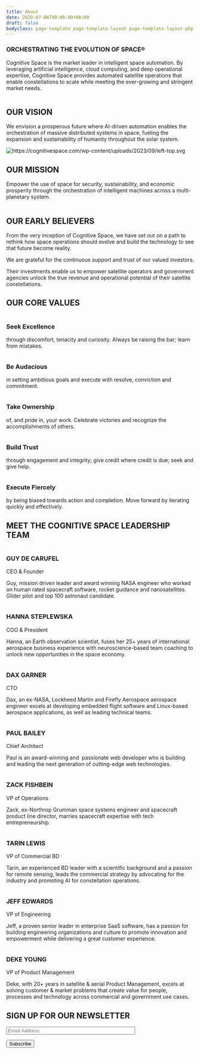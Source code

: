 ```yaml
---
title: About
date: 2020-07-06T00:00:00+08:00
draft: false
bodyclass: page-template page-template-layout page-template-layout-php page page-id-356
---
```


<article id="post-356" class="post-356 page type-page status-publish hentry">


  <div class="entry-content">





<!-- banner start  -->
<section id="iframe_block_58c678630ead1c2a0442068dc850c738" class="york-hero-banner product-banner blog-banner"  style="background-image: url('/wp-content/uploads/2023/09/about-bg-1.png')" >
  <div class="container h-100">
    <div class="row h-100 align-items-center text-center justify-content-center">
      <div class="col-lg-10 col-md-12 col-sm-12">
                  <h1 class="wow">ORCHESTRATING THE EVOLUTION OF SPACE®</h1>
                <p class="paragraph wow">
          Cognitive Space is the market leader in intelligent space automation. By leveraging artificial intelligence, cloud computing, and deep operational expertise, Cognitive Space provides automated satellite operations that enable constellations to scale while meeting the ever-growing and stringent market needs.        </p>
              </div>
    </div>
  </div>
</section>
<!-- banner end  -->


<!-- vision mission section start-->
<section class="vision-mission">
      <img decoding="async" src="/wp-content/uploads/2023/09/vision-pattern.png" class="right-top" alt="" title="vision-pattern" />
      <div class="container">
    <div class="row">
      <div class="col-md-6 content-box order-md-2 order-1">
        <div class="align-center">
          <div>
                        <h2 class="title text-start wow animated fadeInUp">
              OUR VISION            </h2>
                                    <p class="paragraph my_30 wow animated fadeInUp delay2">
              We envision a prosperous future where AI-driven automation enables the orchestration of massive distributed systems in space, fueling the expansion and sustainability of humanity throughout the solar system.            </p>
                      </div>
        </div>
      </div>
            <div class="col-md-6 order-md-1 order-2">
        <div class="align-center">
          <img decoding="async" src="/wp-content/uploads/2023/09/vision.png" class="w-100" alt="" title="vision" />
        </div>
      </div>
          </div>
  </div>
  </section>


<section class="vision-mission">
      <img decoding="async" src="/wp-content/uploads/2023/09/left-top.svg" class="left-top" alt="https://cognitivespace.com/wp-content/uploads/2023/09/left-top.svg" title="https://cognitivespace.com/wp-content/uploads/2023/09/left-top.svg" />
      <div class="container">
    <div class="row">
      <div class="col-md-6 content-box">
        <div class="align-center">
          <div>
                        <h2 class="title text-start wow animated fadeInUp">
              OUR MISSION            </h2>
                                    <p class="paragraph my_30 wow animated fadeInUp delay2">
              Empower the use of space for security, sustainability, and economic prosperity through the orchestration of intelligent machines across a multi-planetary system.            </p>
                      </div>
        </div>
      </div>
            <div class="col-md-6">
        <div class="align-center">
          <img decoding="async" src="/wp-content/uploads/2023/09/mission.png" class="w-100" alt="" title="mission" />
        </div>
      </div>
          </div>
  </div>
  </section>
<!-- vision mission section end-->


<!-- Our Early Believers start -->
<section id="iframe_block_b5afc5dc556f5cac8e6c99a8b6aa911c" class=" early-belivers">
    <img
    src="/wp-content/uploads/2023/09/Right-btm-bellivers-pattern.svg"
    class="right-bottom"
    alt=""
    title="Right-btm-bellivers-pattern"
  />
    <div class="container">
    <div class="row">
      <div class="col-lg-6 order-lg-1 order-2">
        <div class="align-center position-relative">
                    <img
            src="/wp-content/uploads/2023/09/BELIEVERS-bg.svg"
            class="beliver-bg"
            alt=""
            title="BELIEVERS-bg"
          />
                    <div class="owl-carousel owl-beliver">
                                      <div class="item">
                <div class="logo-box">
                                    <div class="single-logo">
                    <img decoding="async" src="/wp-content/uploads/2023/09/BELIEVERS-1.png" alt="" title="BELIEVERS-1" />
                  </div>
                                    <div class="single-logo">
                    <img decoding="async" src="/wp-content/uploads/2023/09/BELIEVERS-2.png" alt="" title="BELIEVERS-2" />
                  </div>
                                    <div class="single-logo">
                    <img decoding="async" src="/wp-content/uploads/2023/09/BELIEVERS-3.png" alt="" title="BELIEVERS-3" />
                  </div>
                                    <div class="single-logo">
                    <img decoding="async" src="/wp-content/uploads/2023/09/BELIEVERS-4.png" alt="" title="BELIEVERS-4" />
                  </div>
                                    <div class="single-logo">
                    <img decoding="async" src="/wp-content/uploads/2023/09/BELIEVERS-5.png" alt="" title="BELIEVERS-5" />
                  </div>
                                    <div class="single-logo">
                    <img decoding="async" src="/wp-content/uploads/2023/09/BELIEVERS-6.png" alt="" title="BELIEVERS-6" />
                  </div>
                                    <div class="single-logo">
                    <img decoding="async" src="/wp-content/uploads/2023/09/BELIEVERS-7.png" alt="" title="BELIEVERS-7" />
                  </div>
                                  </div>
              </div>
                                                  <div class="item">
                <div class="logo-box">
                                    <div class="single-logo">
                    <img decoding="async" src="/wp-content/uploads/2023/09/BELIEVERS-8.png" alt="" title="BELIEVERS-8" />
                  </div>
                                    <div class="single-logo">
                    <img decoding="async" src="/wp-content/uploads/2023/09/BELIEVERS-9.png" alt="" title="BELIEVERS-9" />
                  </div>
                                    <div class="single-logo">
                    <img decoding="async" src="/wp-content/uploads/2023/09/BELIEVERS-10.png" alt="" title="BELIEVERS-10" />
                  </div>
                                    <div class="single-logo">
                    <img decoding="async" src="/wp-content/uploads/2023/09/BELIEVERS-11.png" alt="" title="BELIEVERS-11" />
                  </div>
                                    <div class="single-logo">
                    <img decoding="async" src="/wp-content/uploads/2023/09/BELIEVERS-12.png" alt="" title="BELIEVERS-12" />
                  </div>
                                    <div class="single-logo">
                    <img decoding="async" src="/wp-content/uploads/2023/09/BELIEVERS-13.png" alt="" title="BELIEVERS-13" />
                  </div>
                                    <div class="single-logo">
                    <img decoding="async" src="/wp-content/uploads/2023/09/BELIEVERS-14.png" alt="" title="BELIEVERS-14" />
                  </div>
                                  </div>
              </div>
                                  </div>
                  </div>
      </div>
            <div class="col-lg-6 content-box order-lg-2 order-1">
        <div class="align-center">
          <div>
                        <h2 class="title text-start wow animated fadeInUp">
              OUR EARLY BELIEVERS            </h2>
                        <p class="paragraph my_30 wow animated fadeInUp delay2">
              From the very inception of Cognitive Space, we have set out on a path to rethink how space operations should evolve and build the technology to see that future become reality.            </p>
                        <p class="paragraph my_30 wow animated fadeInUp delay3">
              We are grateful for the continuous support and trust of our valued investors.            </p>
                        <p class="paragraph my_30 wow animated fadeInUp delay4">
              Their investments enable us to empower satellite operators and government agencies unlock the true revenue and operational potential of their satellite constellations.            </p>
          </div>
        </div>
      </div>
          </div>
  </div>
</section>
<!-- Our Early Believers end -->



<!-- new frontier section start -->
<section id="iframe_block_9b95a8a2fb2cd944f61bc33eefb14095" class=" new-frontier Difference" >
  <div class="container">
          <h2 class="title"> OUR CORE VALUES</h2>
    <div class="row justify-content-center num-counter">
                        <div class="col-lg-4 col-md-6 col-sm-12">
            <div class="single-counter wow">
              <div>
                                  <img decoding="async" src="/wp-content/uploads/2023/09/value-1.svg" alt="" title="value-1" />
                                                  <h3>Seek Excellence</h3>
                                                <p>
                  through discomfort, tenacity and curiosity. Always be raising the bar; learn from mistakes.                </p>
                              </div>
            </div>
          </div>
                  <div class="col-lg-4 col-md-6 col-sm-12">
            <div class="single-counter wow">
              <div>
                                  <img decoding="async" src="/wp-content/uploads/2023/09/value-2.svg" alt="" title="value-2" />
                                                  <h3>Be Audacious</h3>
                                                <p>
                  in setting ambitious goals and execute with resolve, conviction and commitment.                </p>
                              </div>
            </div>
          </div>
                  <div class="col-lg-4 col-md-6 col-sm-12">
            <div class="single-counter wow">
              <div>
                                  <img decoding="async" src="/wp-content/uploads/2023/09/value-3.svg" alt="" title="value-3" />
                                                  <h3>Take Ownership</h3>
                                                <p>
                  of, and pride in, your work. Celebrate victories and recognize the accomplishments of others.                </p>
                              </div>
            </div>
          </div>
                  <div class="col-lg-4 col-md-6 col-sm-12">
            <div class="single-counter wow">
              <div>
                                  <img decoding="async" src="/wp-content/uploads/2023/09/value-4.svg" alt="" title="value-4" />
                                                  <h3>Build Trust</h3>
                                                <p>
                  through engagement and integrity; give credit where credit is due; seek and give help.                </p>
                              </div>
            </div>
          </div>
                  <div class="col-lg-4 col-md-6 col-sm-12">
            <div class="single-counter wow">
              <div>
                                  <img decoding="async" src="/wp-content/uploads/2023/09/value-5.svg" alt="" title="value-5" />
                                                  <h3>Execute Fiercely</h3>
                                                <p>
                  by being biased towards action and completion. Move forward by iterating quickly and effectively.                </p>
                              </div>
            </div>
          </div>
                        </div>
  </div>
</section>
<!-- new frontier section end -->


<!-- team section start -->
<section id="iframe_block_d0bbefcd775660e7466d1149fbb02d94" class=" team">
  <div class="container">
    <div class="row">
            <div class="col-md-12">
        <h2 class="title">MEET THE COGNITIVE SPACE LEADERSHIP TEAM</h2>
      </div>
                  <div class="col-xl-10 offset-xl-1">
        <div class="row justify-content-center">
                              <div class="col-lg-4 col-md-6">
            <div class="single-member">
              <img decoding="async" src="/wp-content/uploads/2023/09/Guy-de-Carufel.jpeg" class="w-100" alt="" />
              <div class="member-detail">
                <h3>GUY DE CARUFEL</h3>
                <span class="position"> CEO &#038; Founder </span>
                <p>Guy, mission driven leader and award winning NASA engineer who worked on human rated spacecraft software, rocket guidance and nanosatellites. Glider pilot and top 100 astronaut candidate.</p>
              </div>
            </div>
          </div>
                              <div class="col-lg-4 col-md-6">
            <div class="single-member">
              <img decoding="async" src="/wp-content/uploads/2023/09/Hanna-Steplewska.jpg" class="w-100" alt="" />
              <div class="member-detail">
                <h3>HANNA STEPLEWSKA</h3>
                <span class="position"> COO &#038; President </span>
                <p>Hanna, an Earth observation scientist, fuses her 25+ years of international aerospace business experience with neuroscience-based team coaching to unlock new opportunities in the space economy.</p>
              </div>
            </div>
          </div>
                              <div class="col-lg-4 col-md-6">
            <div class="single-member">
              <img decoding="async" src="/wp-content/uploads/2023/09/Dax_4954-scaled-1.jpg" class="w-100" alt="" />
              <div class="member-detail">
                <h3>DAX GARNER</h3>
                <span class="position"> CTO </span>
                <p>Dax, an ex-NASA, Lockheed Martin and Firefly Aerospace aerospace engineer excels at developing embedded flight software and Linux-based aerospace applications, as well as leading technical teams.</p>
              </div>
            </div>
          </div>
                              <div class="col-lg-4 col-md-6">
            <div class="single-member">
              <img decoding="async" src="/wp-content/uploads/2023/09/Paul-Bailey.jpg" class="w-100" alt="" />
              <div class="member-detail">
                <h3>PAUL BAILEY</h3>
                <span class="position"> Chief Architect </span>
                <p>Paul is an award-winning and  passionate web developer who is building and leading the next generation of cutting-edge web technologies.</p>
              </div>
            </div>
          </div>
                              <div class="col-lg-4 col-md-6">
            <div class="single-member">
              <img decoding="async" src="/wp-content/uploads/2023/09/Zack-Fishbein.jpeg" class="w-100" alt="" />
              <div class="member-detail">
                <h3>ZACK FISHBEIN</h3>
                <span class="position"> VP of Operations </span>
                <p>Zack, ex-Northrop Grumman space systems engineer and spacecraft product line director, marries spacecraft expertise with tech entrepreneurship.</p>
              </div>
            </div>
          </div>
                              <div class="col-lg-4 col-md-6">
            <div class="single-member">
              <img decoding="async" src="/wp-content/uploads/2023/09/Tarin-Lewis.jpg" class="w-100" alt="" />
              <div class="member-detail">
                <h3>TARIN LEWIS</h3>
                <span class="position"> VP of Commercial BD </span>
                <p>Tarin, an experienced BD leader with a scientific background and a passion for remote sensing, leads the commercial strategy by advocating for the industry and promoting AI for constellation operations.</p>
              </div>
            </div>
          </div>
                              <div class="col-lg-4 col-md-6">
            <div class="single-member">
              <img decoding="async" src="/wp-content/uploads/2023/09/Jeff-Edwards.jpg" class="w-100" alt="" />
              <div class="member-detail">
                <h3>JEFF EDWARDS</h3>
                <span class="position"> VP of Engineering </span>
                <p>Jeff, a proven senior leader in enterprise SaaS software, has a passion for building engineering organizations and culture to promote innovation and empowerment while delivering a great customer experience.</p>
              </div>
            </div>
          </div>
                              <div class="col-lg-4 col-md-6">
            <div class="single-member">
              <img decoding="async" src="/wp-content/uploads/2023/09/Deke-Young.jpg" class="w-100" alt="" />
              <div class="member-detail">
                <h3>DEKE YOUNG</h3>
                <span class="position"> VP of Product Management </span>
                <p>Deke, with 20+ years in satellite &#038; aerial Product Management, excels at solving customer &#038; market problems that create value for people, processes and technology across commercial and government use cases.</p>
              </div>
            </div>
          </div>
                  </div>
      </div>
          </div>
  </div>
</section>
<!-- team section end -->

<section id="iframe_block_a4191889e86a9026bc50b12e0fa15fb0" class=" cta"  >
  <div class="container">
    <div class="row justify-content-center">
      <div class="col-lg-8 col-md-12 text-center">
                <h2 class="title wow">
          SIGN UP FOR OUR NEWSLETTER        </h2>
                <div class="newsletter-box">

<div class="wpcf7 no-js" id="wpcf7-f474-p356-o1" lang="en-US" dir="ltr">
<div class="screen-reader-response"><p role="status" aria-live="polite" aria-atomic="true"></p> <ul></ul></div>
<form action="index.html%3Fp=356.html#wpcf7-f474-p356-o1" method="post" class="wpcf7-form init" aria-label="Contact form" novalidate="novalidate" data-status="init">
<div style="display: none;">
<input type="hidden" name="_wpcf7" value="474" />
<input type="hidden" name="_wpcf7_version" value="5.8.1" />
<input type="hidden" name="_wpcf7_locale" value="en_US" />
<input type="hidden" name="_wpcf7_unit_tag" value="wpcf7-f474-p356-o1" />
<input type="hidden" name="_wpcf7_container_post" value="356" />
<input type="hidden" name="_wpcf7_posted_data_hash" value="" />
</div>
<p><span class="wpcf7-form-control-wrap" data-name="email"><input size="40" class="wpcf7-form-control wpcf7-email wpcf7-validates-as-required wpcf7-text wpcf7-validates-as-email form-control" aria-required="true" aria-invalid="false" placeholder="Email Address" value="" type="email" name="email" /></span>
</p>
<p><input class="wpcf7-form-control wpcf7-submit has-spinner" type="submit" value="Subscribe" />
</p><div class="wpcf7-response-output" aria-hidden="true"></div>
</form>
</div>
          <div class="icon">
            <svg xmlns="http://www.w3.org/2000/svg" width="16" height="16" viewBox="0 0 16 16" fill="none">
              <path d="M14.1194 0.991518L0.525632 8.81378C-0.00171149 9.10675 0.0568823 9.86847 0.584226 10.0735L3.71899 11.3919L12.1272 3.9798C12.2737 3.83332 12.5081 4.03839 12.3616 4.21417L5.33032 12.7982V15.1712C5.33032 15.8743 6.15063 16.138 6.56079 15.64L8.43579 13.3548L12.0686 14.9075C12.4788 15.0833 12.9768 14.8196 13.0354 14.3509L15.1448 1.69464C15.262 1.10871 14.6174 0.69855 14.1194 0.991518Z" fill="white"></path>
            </svg>
          </div>
        </div>
      </div>
    </div>
  </div>
</section>
  </div><!-- .entry-content -->

  </article><!-- #post-356 -->
